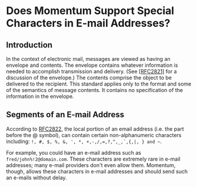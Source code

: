 # Does Momentum Support Special Characters in E-mail Addresses?

## Introduction
In the context of electronic mail, messages are viewed as having an envelope and contents.  The envelope contains whatever information is needed to accomplish transmission and delivery.  (See [[RFC2821](http://tools.ietf.org/html/rfc2821)] for a discussion of the envelope.)  The contents comprise the object to be delivered to the recipient.  This standard applies only to the format and some of the semantics of message contents.  It contains no specification of the information in the envelope.
 
## Segments of an E-mail Address
According to [RFC2822](http://tools.ietf.org/html/rfc2822), the local portion of an email address (i.e. the part before the @ symbol), can contain certain non-alphanumeric characters including: ``!, #, $, %, &, ', *, +,-,/,=,?,^,_,`,{,|, } and ~``.

For example, you could have an e-mail address such as `fred/john%!2@domain.com`. These characters are extremely rare in e-mail addresses; many e-mail providers don't even allow them. Momentum, though, allows these characters in e-mail addresses and should send such an e-mails without delay.